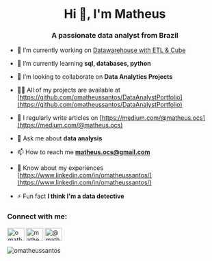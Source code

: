 <h1 align="center">Hi 👋, I'm Matheus</h1>
<h3 align="center">A passionate data analyst from Brazil</h3>


- 🔭 I’m currently working on [Datawarehouse with ETL & Cube](https://github.com/omatheussantos/datawarehouse-sql-server)

- 🌱 I’m currently learning **sql, databases, python**

- 👯 I’m looking to collaborate on **Data Analytics Projects**

- 👨‍💻 All of my projects are available at [https://github.com/omatheussantos/DataAnalystPortfolio](https://github.com/omatheussantos/DataAnalystPortfolio)

- 📝 I regularly write articles on [https://medium.com/@matheus.ocs](https://medium.com/@matheus.ocs)

- 💬 Ask me about **data analysis**

- 📫 How to reach me **matheus.ocs@gmail.com**

- 📄 Know about my experiences [https://www.linkedin.com/in/omatheussantos/](https://www.linkedin.com/in/omatheussantos/)

- ⚡ Fun fact **I think I'm a data detective**

<h3 align="left">Connect with me:</h3>
<p align="left">
<a href="https://linkedin.com/in/omatheussantos" target="blank"><img align="center" src="https://raw.githubusercontent.com/rahuldkjain/github-profile-readme-generator/master/src/images/icons/Social/linked-in-alt.svg" alt="omatheussantos" height="30" width="40" /></a>
<a href="https://kaggle.com/matheusocs" target="blank"><img align="center" src="https://raw.githubusercontent.com/rahuldkjain/github-profile-readme-generator/master/src/images/icons/Social/kaggle.svg" alt="matheusocs" height="30" width="40" /></a>
<a href="https://medium.com/@matheus.ocs" target="blank"><img align="center" src="https://raw.githubusercontent.com/rahuldkjain/github-profile-readme-generator/master/src/images/icons/Social/medium.svg" alt="@matheus.ocs" height="30" width="40" /></a>
</p>


<p><img align="left" src="https://github-readme-stats.vercel.app/api/top-langs?username=omatheussantos&show_icons=true&locale=en&layout=compact" alt="omatheussantos" /></p>

